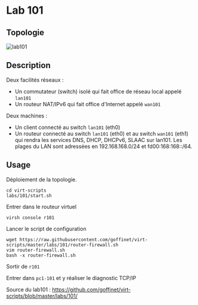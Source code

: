 # Lab 101

## Topologie

![lab101](https://www.lucidchart.com/publicSegments/view/cddee598-583c-41a4-8523-d17129144dfd/image.png)

## Description

Deux facilités réseaux :

* Un commutateur (switch) isolé qui fait office de réseau local appelé `lan101`
* Un routeur NAT/IPv6 qui fait office d'Internet appelé `wan101`

Deux machines :

* Un client connecté au switch `lan101` (eth0)
* Un routeur connecté au switch `lan101` (eth0) et au switch `wan101` (eth1) qui rendra les services DNS, DHCP, DHCPv6, SLAAC sur lan101. Les plages du LAN sont adressées en 192.168.168.0/24 et fd00:168:168::/64.

## Usage

Déploiement de la topologie.

```
cd virt-scripts
labs/101/start.sh
```

Entrer dans le routeur virtuel

```
virsh console r101
```

Lancer le script de configuration

```
wget https://raw.githubusercontent.com/goffinet/virt-scripts/master/labs/101/router-firewall.sh
vim router-firewall.sh
bash -x router-firewall.sh
```

Sortir de `r101`

Entrer dans `pc1-101` et y réaliser le diagnostic TCP/IP

Source du lab101 : https://github.com/goffinet/virt-scripts/blob/master/labs/101/

